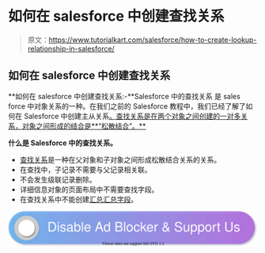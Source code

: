 # 如何在 salesforce 中创建查找关系

> 原文：<https://www.tutorialkart.com/salesforce/how-to-create-lookup-relationship-in-salesforce/>

## 如何在 salesforce 中创建查找关系

**如何在 salesforce 中创建查找关系:-**Salesforce 中的查找关系 是 sales force 中对象关系的一种。在我们之前的 Salesforce 教程中，我们已经了解了如何在 Salesforce 中创建主从关系[。查找关系是在两个对象之间创建的一对多关系，对象之间形成的结合是**“松散结合”。**](https://www.tutorialkart.com/salesforce/how-to-create-master-detail-relationship-in-salesforce/)

**什么是 Salesforce 中的查找关系。**

*   [查找关系](https://www.tutorialkart.com/salesforce/how-to-create-lookup-relationship-in-salesforce/)是一种在父对象和子对象之间形成松散结合关系的关系。
*   在查找中，子记录不需要与父记录相关联。
*   不会发生级联记录删除。
*   详细信息对象的页面布局中不需要查找字段。
*   在查找关系中不能创建[汇总汇总字段](https://www.tutorialkart.com/salesforce/salesforce-rollup-summary-field/)。

[![](img/925da31b32d6bc3827932f6c8afb11bb.png)](https://www.tutorialkart.com/)